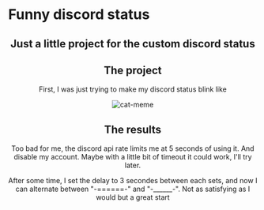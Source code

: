 # Funny discord status
<div align = "center">
  <h2>Just a little project for the custom discord status</h2>


## The project

First, I was just trying to make my discord status blink like

<img src="https://c.tenor.com/_1hMqyFC4LEAAAAd/pop-cat.gif" alt="cat-meme" />


## The results

Too bad for me, the discord api rate limits me at 5 seconds of using it. And disable my account.
Maybe with a little bit of timeout it could work, I'll try later.
  
  
After some time, I set the delay to 3 secondes between each sets, and now I can alternate between "-======-" and "-______-". Not as satisfying as I would but a great start 
</div>
